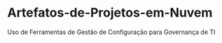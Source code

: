 # Artefatos-de-Projetos-em-Nuvem
Uso de Ferramentas de Gestão de Configuração para Governança de TI
